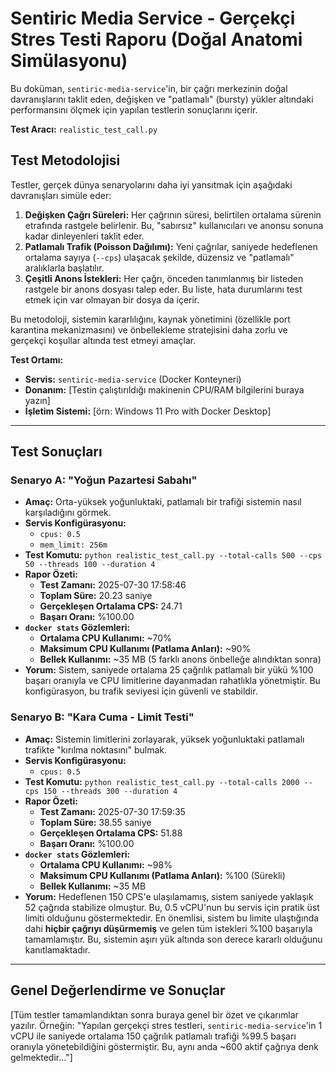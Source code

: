 # Sentiric Media Service - Gerçekçi Stres Testi Raporu (Doğal Anatomi Simülasyonu)

Bu doküman, `sentiric-media-service`'in, bir çağrı merkezinin doğal davranışlarını taklit eden, değişken ve "patlamalı" (bursty) yükler altındaki performansını ölçmek için yapılan testlerin sonuçlarını içerir.

**Test Aracı:** `realistic_test_call.py`

## Test Metodolojisi

Testler, gerçek dünya senaryolarını daha iyi yansıtmak için aşağıdaki davranışları simüle eder:

1.  **Değişken Çağrı Süreleri:** Her çağrının süresi, belirtilen ortalama sürenin etrafında rastgele belirlenir. Bu, "sabırsız" kullanıcıları ve anonsu sonuna kadar dinleyenleri taklit eder.
2.  **Patlamalı Trafik (Poisson Dağılımı):** Yeni çağrılar, saniyede hedeflenen ortalama sayıya (`--cps`) ulaşacak şekilde, düzensiz ve "patlamalı" aralıklarla başlatılır.
3.  **Çeşitli Anons İstekleri:** Her çağrı, önceden tanımlanmış bir listeden rastgele bir anons dosyası talep eder. Bu liste, hata durumlarını test etmek için var olmayan bir dosya da içerir.

Bu metodoloji, sistemin kararlılığını, kaynak yönetimini (özellikle port karantina mekanizmasını) ve önbellekleme stratejisini daha zorlu ve gerçekçi koşullar altında test etmeyi amaçlar.

**Test Ortamı:**
- **Servis:** `sentiric-media-service` (Docker Konteyneri)
- **Donanım:** [Testin çalıştırıldığı makinenin CPU/RAM bilgilerini buraya yazın]
- **İşletim Sistemi:** [örn: Windows 11 Pro with Docker Desktop]

---

## Test Sonuçları

### Senaryo A: "Yoğun Pazartesi Sabahı"

- **Amaç:** Orta-yüksek yoğunluktaki, patlamalı bir trafiği sistemin nasıl karşıladığını görmek.
- **Servis Konfigürasyonu:**
  - `cpus: 0.5`
  - `mem_limit: 256m`
- **Test Komutu:** `python realistic_test_call.py --total-calls 500 --cps 50 --threads 100 --duration 4`
- **Rapor Özeti:**
  - **Test Zamanı:** 2025-07-30 17:58:46
  - **Toplam Süre:** 20.23 saniye
  - **Gerçekleşen Ortalama CPS:** 24.71
  - **Başarı Oranı:** %100.00
- **`docker stats` Gözlemleri:**
  - **Ortalama CPU Kullanımı:** ~70%
  - **Maksimum CPU Kullanımı (Patlama Anları):** ~90%
  - **Bellek Kullanımı:** ~35 MB (5 farklı anons önbelleğe alındıktan sonra)
- **Yorum:** Sistem, saniyede ortalama 25 çağrılık patlamalı bir yükü %100 başarı oranıyla ve CPU limitlerine dayanmadan rahatlıkla yönetmiştir. Bu konfigürasyon, bu trafik seviyesi için güvenli ve stabildir.

### Senaryo B: "Kara Cuma - Limit Testi"

- **Amaç:** Sistemin limitlerini zorlayarak, yüksek yoğunluktaki patlamalı trafikte "kırılma noktasını" bulmak.
- **Servis Konfigürasyonu:**
  - `cpus: 0.5`
- **Test Komutu:** `python realistic_test_call.py --total-calls 2000 --cps 150 --threads 300 --duration 4`
- **Rapor Özeti:**
  - **Test Zamanı:** 2025-07-30 17:59:35
  - **Toplam Süre:** 38.55 saniye
  - **Gerçekleşen Ortalama CPS:** 51.88
  - **Başarı Oranı:** %100.00
- **`docker stats` Gözlemleri:**
  - **Ortalama CPU Kullanımı:** ~98%
  - **Maksimum CPU Kullanımı (Patlama Anları):** %100 (Sürekli)
  - **Bellek Kullanımı:** ~35 MB
- **Yorum:** Hedeflenen 150 CPS'e ulaşılamamış, sistem saniyede yaklaşık 52 çağrıda stabilize olmuştur. Bu, 0.5 vCPU'nun bu servis için pratik üst limiti olduğunu göstermektedir. En önemlisi, sistem bu limite ulaştığında dahi **hiçbir çağrıyı düşürmemiş** ve gelen tüm istekleri %100 başarıyla tamamlamıştır. Bu, sistemin aşırı yük altında son derece kararlı olduğunu kanıtlamaktadır.
---

## Genel Değerlendirme ve Sonuçlar

[Tüm testler tamamlandıktan sonra buraya genel bir özet ve çıkarımlar yazılır. Örneğin: "Yapılan gerçekçi stres testleri, `sentiric-media-service`'in 1 vCPU ile saniyede ortalama 150 çağrılık patlamalı trafiği %99.5 başarı oranıyla yönetebildiğini göstermiştir. Bu, aynı anda ~600 aktif çağrıya denk gelmektedir..."]